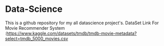 # Data-Science
 This is a github repository for my all datascience project's.
 DataSet Link For Movie Recommender System :https://www.kaggle.com/datasets/tmdb/tmdb-movie-metadata?select=tmdb_5000_movies.csv
 
